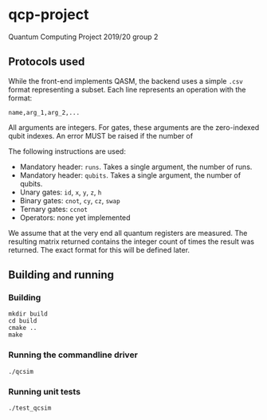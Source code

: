 # qcp-project
Quantum Computing Project 2019/20 group 2

## Protocols used

While the front-end implements QASM, the backend uses a simple `.csv` format representing a subset. Each line represents an operation with the format:

    name,arg_1,arg_2,...

All arguments are integers. For gates, these arguments are the zero-indexed qubit indexes. An error MUST be raised if the number of 

The following instructions are used:

  - Mandatory header: `runs`. Takes a single argument, the number of runs.
  - Mandatory header: `qubits`. Takes a single argument, the number of qubits.
  - Unary gates: `id`, `x`, `y`, `z`, `h`
  - Binary gates: `cnot`, `cy`, `cz`, `swap`
  - Ternary gates: `ccnot`
  - Operators: none yet implemented

We assume that at the very end all quantum registers are measured. The resulting matrix returned contains the integer count of times the result was returned. The exact format for this will be defined later.

## Building and running

### Building

```
mkdir build
cd build
cmake ..
make
```

### Running the commandline driver
```
./qcsim
```

### Running unit tests
```
./test_qcsim
```
